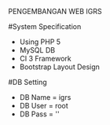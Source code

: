 PENGEMBANGAN WEB IGRS

#System Specification
+ Using PHP 5
+ MySQL DB
+ CI 3 Framework
+ Bootstrap Layout Design

#DB Setting
+ DB Name = igrs
+ DB User = root
+ DB Pass = ''
